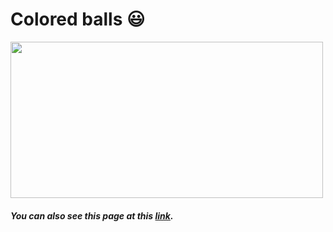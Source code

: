 # Colored balls 😃

<img src="https://user-images.githubusercontent.com/58802893/231796046-9e404cc1-e2ae-4cc0-ba58-b547f2776fa2.png" width="500" height="250" />

##### You can also see this page at this [link](https://codesandbox.io/s/colored-balls-forked-lcl1ve?file=/index.html).



